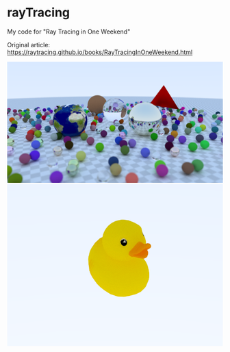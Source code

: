 # rayTracing
My code for "Ray Tracing in One Weekend"

Original article: https://raytracing.github.io/books/RayTracingInOneWeekend.html

![alt tag](render.png)
![alt tag](gltf_duck.png)
